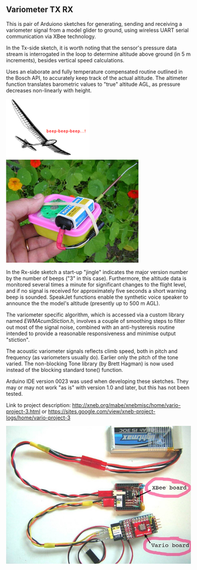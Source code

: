 ## Variometer TX RX  
 
This is pair of Arduiono sketches for generating, sending and receiving a variometer signal from a model glider to ground, using wireless UART serial communication via XBee technology. 

In the Tx-side sketch, it is worth noting that the sensor's pressure data stream is interrogated in the loop to determine altitude above ground (in 5 m increments), besides vertical speed calculations.

Uses an elaborate and fully temperature compensated routine outlined in the Bosch API, to accurately keep track of the actual altitude. The altimeter function translates barometric values to "true" altitude AGL, as pressure decreases non-linearly with height.

![](img/beepbeep_3.png)  ![](img/v3_B-60.jpg)  

In the Rx-side sketch a start-up "jingle" indicates the major version number by the number of beeps ("3" in this case). Furthermore, the altitude data is monitored several times a minute for significant changes to the flight level, and if no signal is received for approximately five seconds a short warning beep is sounded. SpeakJet functions enable the synthetic voice speaker to announce the the model's altitude (presently up to 500 m AGL).


The variometer specific algorithm, which is accessed via a custom library named *EWMAcumStiction.h*, involves a couple of smoothing steps to filter out most of the signal noise, combined with an anti-hysteresis routine intended to provide a reasonable responsiveness and minimise output "stiction".

The acoustic variometer signals reflects climb speed, both in pitch and frequency (as variometers usually do). Earlier only the pitch of the tone varied.
The non-blocking Tone library (by Brett Hagman) is now used instead of the blocking standard tone() function.

Arduino IDE version 0023 was used when developing these sketches. They may or may not work "as is" with version 1.0 and later, but this has not been tested.

Link to project description: http://xneb.org/mabe/xnebmisc/home/vario-project-3.html or https://sites.google.com/view/xneb-project-logs/home/vario-project-3

![](img/v3_C-60.jpg) 




